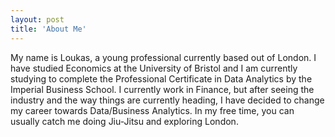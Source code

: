 ```yaml
---
layout: post
title: 'About Me'
---
```

My name is Loukas, a young professional currently based out of London. I have studied Economics at the University of Bristol and I am currently studying to complete the Professional Certificate in Data Analytics by the Imperial Business School. I currently work in Finance, but after seeing the industry and the way things are currently heading, I have decided to change my career towards Data/Business Analytics. In my free time, you can usually catch me doing Jiu-Jitsu and exploring London.
